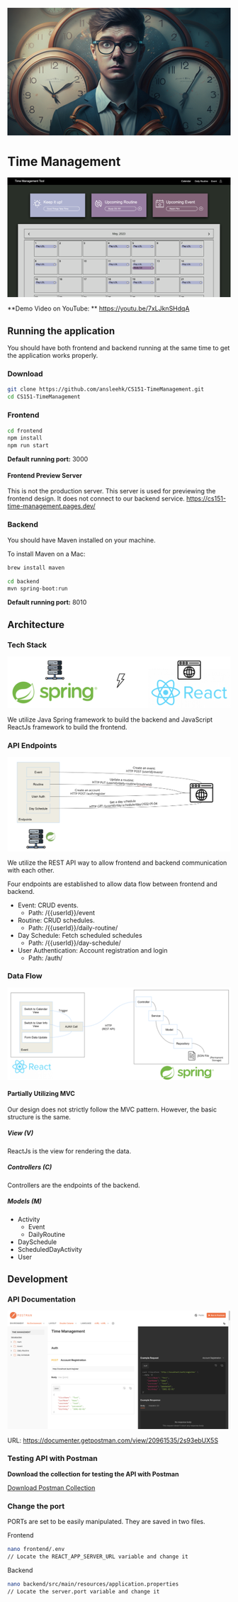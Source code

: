 ![Time Management Background Image](/proposal/img/time-management-bg.png)

# Time Management

![Demonstration](./proposal/img/demo-static.png)

**Demo Video on YouTube: **
https://youtu.be/7xLJknSHdqA


## Running the application
You should have both frontend and backend running at the same time to get the application works properly.

### Download
```zsh
git clone https://github.com/ansleehk/CS151-TimeManagement.git
cd CS151-TimeManagement
```

### Frontend
```zsh
cd frontend
npm install
npm run start
```

**Default running port:** 3000

#### Frontend Preview Server

This is not the production server. This server is used for previewing the frontend design. It does not connect to our backend service.
https://cs151-time-management.pages.dev/

### Backend

You should have Maven installed on your machine.

To install Maven on a Mac:
```zsh
brew install maven
```

```zsh
cd backend
mvn spring-boot:run
```


**Default running port:** 8010

## Architecture

### Tech Stack
![Tech Stack](./proposal/img/stack.png)

We utilize Java Spring framework to build the backend and JavaScript ReactJs framework to build the frontend.

### API Endpoints
![API Endpoints](./proposal/img/api-endpoints.png)

We utilize the REST API way to allow frontend and backend communication with each other.

Four endpoints are established to allow data flow between frontend and backend.
- Event: CRUD events.
    - Path: /{{userId}}/event
- Routine: CRUD schedules.
    - Path: /{{userId}}/daily-routine/
- Day Schedule: Fetch scheduled schedules
    - Path: /{{userId}}/day-schedule/
- User Authentication: Account registration and login
    - Path: /auth/

### Data Flow
![General Data Flow](./proposal/img/data-flow.png)

#### Partially Utilizing MVC
Our design does not strictly follow the MVC pattern. However, the basic structure is the same.

##### View (V)
ReactJs is the view for rendering the data.

##### Controllers (C)
Controllers are the endpoints of the backend.

##### Models (M)
- Activity
    - Event
    - DailyRoutine
- DaySchedule
- ScheduledDayActivity
- User

## Development

### API Documentation

![Postman](./proposal/img/postman.png)

URL: https://documenter.getpostman.com/view/20961535/2s93ebUX5S

### Testing API with Postman

**Download the collection for testing the API with Postman**

[Download Postman Collection](/proposal/api/Time%20Management.postman_collection.json)

### Change the port

PORTs are set to be easily manipulated. They are saved in two files.

Frontend
```zsh
nano frontend/.env
// Locate the REACT_APP_SERVER_URL variable and change it
```

Backend
```zsh
nano backend/src/main/resources/application.properties
// Locate the server.port variable and change it
```

